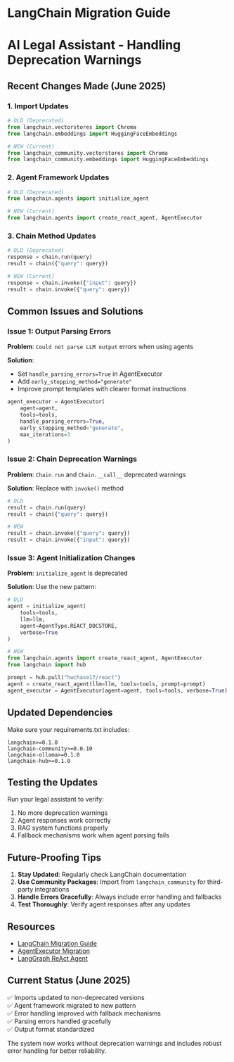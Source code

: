 # LangChain Migration Guide
# AI Legal Assistant - Handling Deprecation Warnings

## Recent Changes Made (June 2025)

### 1. Import Updates
```python
# OLD (Deprecated)
from langchain.vectorstores import Chroma
from langchain.embeddings import HuggingFaceEmbeddings

# NEW (Current)
from langchain_community.vectorstores import Chroma
from langchain_community.embeddings import HuggingFaceEmbeddings
```

### 2. Agent Framework Updates
```python
# OLD (Deprecated)
from langchain.agents import initialize_agent

# NEW (Current)
from langchain.agents import create_react_agent, AgentExecutor
```

### 3. Chain Method Updates
```python
# OLD (Deprecated)
response = chain.run(query)
result = chain({"query": query})

# NEW (Current)
response = chain.invoke({"input": query})
result = chain.invoke({"query": query})
```

## Common Issues and Solutions

### Issue 1: Output Parsing Errors

**Problem**: `Could not parse LLM output` errors when using agents

**Solution**: 
- Set `handle_parsing_errors=True` in AgentExecutor
- Add `early_stopping_method="generate"` 
- Improve prompt templates with clearer format instructions

```python
agent_executor = AgentExecutor(
    agent=agent,
    tools=tools,
    handle_parsing_errors=True,
    early_stopping_method="generate",
    max_iterations=3
)
```

### Issue 2: Chain Deprecation Warnings

**Problem**: `Chain.run` and `Chain.__call__` deprecated warnings

**Solution**: Replace with `invoke()` method
```python
# OLD
result = chain.run(query)
result = chain({"query": query})

# NEW
result = chain.invoke({"query": query})
result = chain.invoke({"input": query})
```

### Issue 3: Agent Initialization Changes

**Problem**: `initialize_agent` is deprecated

**Solution**: Use the new pattern:
```python
# OLD
agent = initialize_agent(
    tools=tools,
    llm=llm,
    agent=AgentType.REACT_DOCSTORE,
    verbose=True
)

# NEW
from langchain.agents import create_react_agent, AgentExecutor
from langchain import hub

prompt = hub.pull("hwchase17/react")
agent = create_react_agent(llm=llm, tools=tools, prompt=prompt)
agent_executor = AgentExecutor(agent=agent, tools=tools, verbose=True)
```

## Updated Dependencies

Make sure your requirements.txt includes:
```
langchain>=0.1.0
langchain-community>=0.0.10
langchain-ollama>=0.1.0
langchain-hub>=0.1.0
```

## Testing the Updates

Run your legal assistant to verify:
1. No more deprecation warnings
2. Agent responses work correctly
3. RAG system functions properly
4. Fallback mechanisms work when agent parsing fails

## Future-Proofing Tips

1. **Stay Updated**: Regularly check LangChain documentation
2. **Use Community Packages**: Import from `langchain_community` for third-party integrations
3. **Handle Errors Gracefully**: Always include error handling and fallbacks
4. **Test Thoroughly**: Verify agent responses after any updates

## Resources

- [LangChain Migration Guide](https://python.langchain.com/docs/versions/v0_2/)
- [AgentExecutor Migration](https://python.langchain.com/docs/how_to/migrate_agent/)
- [LangGraph ReAct Agent](https://langchain-ai.github.io/langgraph/how-tos/create-react-agent/)

## Current Status (June 2025)

✅ Imports updated to non-deprecated versions  
✅ Agent framework migrated to new pattern  
✅ Error handling improved with fallback mechanisms  
✅ Parsing errors handled gracefully  
✅ Output format standardized  

The system now works without deprecation warnings and includes robust error handling for better reliability.
